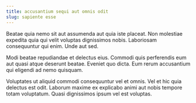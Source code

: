 ```yaml
---
title: accusantium sequi aut omnis odit
slug: sapiente esse
---
```


Beatae quia nemo sit aut assumenda aut quia iste placeat. Non molestiae expedita quia qui velit voluptas dignissimos nobis. Laboriosam consequuntur qui enim. Unde aut sed.

Modi beatae repudiandae et delectus eius. Commodi quis perferendis eum aut quasi atque deserunt beatae. Eveniet quo dicta. Eum rerum accusantium qui eligendi ad nemo quisquam.

Voluptates ut aliquid commodi consequuntur vel et omnis. Vel et hic quia delectus est odit. Laborum maxime ex explicabo animi aut nobis tempore totam voluptatum. Quasi dignissimos ipsum vel est voluptas.
